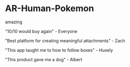 # AR-Human-Pokemon
amazing

"10/10 would buy again" - Everyone

"Best platform for creating meaningful attachments" - Zach

"This app taught me to how to follow boxes" - Huxely

"This product gave me a dog" - Albert
